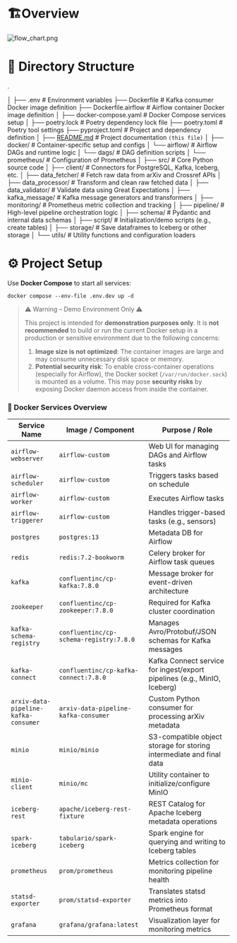 # 🏗️Overview

![flow_chart.png](attachment:c0182734-5019-4e01-9679-103c35a082b2:flow_chart.png)


# 📂 Directory Structure

.

│
├── .env                       # Environment variables
├── Dockerfile                 # Kafka consumer Docker image definition
├── Dockerfile.airflow         # Airflow container Docker image definition
│
├── docker-compose.yaml        # Docker Compose services setup
│
├── poetry.lock                # Poetry dependency lock file
├── poetry.toml                # Poetry tool settings
├── pyproject.toml             # Project and dependency definition
│
├── [README.md](http://readme.md/)                  # Project documentation `(this file)`
│
├── docker/                    # Container-specific setup and configs
│   └── airflow/               # Airflow DAGs and runtime logic
│       └── dags/              # DAG definition scripts
│   └── prometheus/      # Configuration of Prometheus
│
├── src/                       # Core Python source code
│   ├── client/                # Connectors for PostgreSQL, Kafka, Iceberg, etc.
│   ├── data_fetcher/          # Fetch raw data from arXiv and Crossref APIs
│   ├── data_processor/        # Transform and clean raw fetched data
│   ├── data_validator/        # Validate data using Great Expectations
│   ├── kafka_message/         # Kafka message generators and transformers
│   ├── monitoring/            # Prometheus metric collection and tracking
│   ├── pipeline/              # High-level pipeline orchestration logic
│   ├── schema/                # Pydantic and internal data schemas
│   ├── script/                # Initialization/demo scripts (e.g., create tables)
│   ├── storage/               # Save dataframes to Iceberg or other storage
│   └── utils/                 # Utility functions and configuration loaders


# ⚙️ Project Setup

Use **Docker Compose** to start all services:

```docker
docker compose --env-file .env.dev up -d
```

> ⚠️ Warning – Demo Environment Only ⚠️
> 
> 
> This project is intended for **demonstration purposes only**. It is **not recommended** to build or run the current Docker setup in a production or sensitive environment due to the following concerns:
> 
> 1. **Image size is not optimized**: The container images are large and may consume unnecessary disk space or memory.
> 2. **Potential security risk**: To enable cross-container operations (especially for Airflow), the Docker socket (`/var/run/docker.sock`) is mounted as a volume. This may pose **security risks** by exposing Docker daemon access from inside the container.


### 🧱 Docker Services Overview

| Service Name | Image / Component | Purpose / Role |
| --- | --- | --- |
| `airflow-webserver` | `airflow-custom` | Web UI for managing DAGs and Airflow tasks |
| `airflow-scheduler` | `airflow-custom` | Triggers tasks based on schedule |
| `airflow-worker` | `airflow-custom` | Executes Airflow tasks |
| `airflow-triggerer` | `airflow-custom` | Handles trigger-based tasks (e.g., sensors) |
| `postgres` | `postgres:13` | Metadata DB for Airflow |
| `redis` | `redis:7.2-bookworm` | Celery broker for Airflow task queues |
| `kafka` | `confluentinc/cp-kafka:7.8.0` | Message broker for event-driven architecture |
| `zookeeper` | `confluentinc/cp-zookeeper:7.8.0` | Required for Kafka cluster coordination |
| `kafka-schema-registry` | `confluentinc/cp-schema-registry:7.8.0` | Manages Avro/Protobuf/JSON schemas for Kafka messages |
| `kafka-connect` | `confluentinc/cp-kafka-connect:7.8.0` | Kafka Connect service for ingest/export pipelines (e.g., MinIO, Iceberg) |
| `arxiv-data-pipeline-kafka-consumer` | `arxiv-data-pipeline-kafka-consumer` | Custom Python consumer for processing arXiv metadata |
| `minio` | `minio/minio` | S3-compatible object storage for storing intermediate and final data |
| `minio-client` | `minio/mc` | Utility container to initialize/configure MinIO |
| `iceberg-rest` | `apache/iceberg-rest-fixture` | REST Catalog for Apache Iceberg metadata operations |
| `spark-iceberg` | `tabulario/spark-iceberg` | Spark engine for querying and writing to Iceberg tables |
| `prometheus` | `prom/prometheus` | Metrics collection for monitoring pipeline health |
| `statsd-exporter` | `prom/statsd-exporter` | Translates statsd metrics into Prometheus format |
| `grafana` | `grafana/grafana:latest` | Visualization layer for monitoring metrics |
